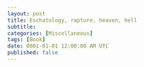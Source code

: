 ```yaml
---
layout: post
title: Eschatology, rapture, heaven, hell
subtitle: 
categories: [Miscellaneous]
tags: [Book]
date: 0001-01-01 12:00:00 AM UTC
published: false
---
```


